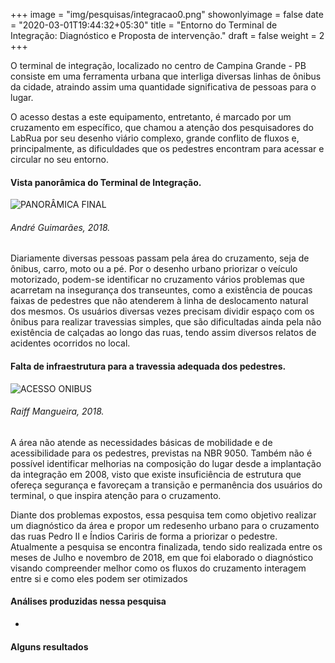 +++
image = "img/pesquisas/integracao0.png"
showonlyimage = false
date = "2020-03-01T19:44:32+05:30"
title = "Entorno do Terminal de Integração: Diagnóstico e Proposta de intervenção."
draft = false
weight = 2
+++

O terminal de integração, localizado no centro de Campina Grande - PB consiste em uma ferramenta urbana que interliga diversas linhas de ônibus da cidade, atraindo assim uma quantidade significativa de pessoas para o lugar.
<!--more-->

 O acesso destas a este equipamento, entretanto, é marcado por um cruzamento em específico, que chamou a atenção dos pesquisadores do LabRua por seu desenho viário complexo, grande conflito de fluxos e, principalmente, as dificuldades que os pedestres encontram para acessar e circular no seu entorno.

 <H4>Vista panorâmica do Terminal de Integração.</H4>

![PANORÂMICA FINAL](../../img/pesquisas/integracao1.jpg)
 <H6>André Guimarães, 2018.</H6>

Diariamente diversas pessoas passam pela área do cruzamento, seja de ônibus, carro, moto ou a pé. Por o desenho urbano priorizar o veículo motorizado, podem-se identificar no cruzamento vários problemas que acarretam na insegurança dos transeuntes, como a existência de poucas faixas de pedestres que não atenderem à linha de deslocamento natural dos mesmos. Os usuários diversas vezes precisam dividir espaço com os ônibus para realizar travessias simples, que são dificultadas ainda pela não existência de calçadas ao longo das ruas, tendo assim diversos relatos de acidentes ocorridos no local.

<H4>Falta de infraestrutura para a travessia adequada dos pedestres.</H4>

![ACESSO ONIBUS](../../img/pesquisas/integracao2.png)
<H6>Raiff Mangueira, 2018.</H6>

A área não atende as necessidades básicas de mobilidade e de acessibilidade para os pedestres, previstas na NBR 9050. Também não é possível identificar melhorias na composição do lugar desde a implantação da integração em 2008, visto que existe insuficiência de estrutura que ofereça segurança e favoreçam a transição e permanência dos usuários do terminal, o que inspira atenção para o cruzamento.

Diante dos problemas expostos, essa pesquisa tem como objetivo realizar um diagnóstico da área e propor um redesenho urbano para o cruzamento das ruas Pedro II e Índios Cariris de forma a priorizar o pedestre. Atualmente a pesquisa se encontra finalizada, tendo sido realizada entre os meses de Julho e novembro de 2018, em que foi elaborado o diagnóstico visando compreender melhor como os fluxos do cruzamento interagem entre si e como eles podem ser otimizados

#### Análises produzidas nessa pesquisa
*


#### Alguns resultados
>

